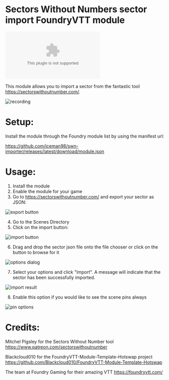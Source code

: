 # Sectors Without Numbers sector import FoundryVTT module
![Latest Release Download Count](https://img.shields.io/github/downloads/iceman98/swn-importer/latest/module.zip)

This module allows you to import a sector from the fantastic tool https://sectorswithoutnumber.com/.

![recording](https://user-images.githubusercontent.com/8527532/147767754-f1621f77-31b8-4079-9970-42a8555fabea.gif)

# Setup:
Install the module through the Foundry module list by using the manifest url:

https://github.com/iceman98/swn-importer/releases/latest/download/module.json

# Usage:
1. Install the module
2. Enable the module for your game
3. Go to https://sectorswithoutnumber.com/ and export your sector as JSON:

![export button](https://imgur.com/1yf4ASL.png)

4. Go to the Scenes Directory
5. Click on the import button: 

![import button](https://imgur.com/IPKsGQK.png)

6. Drag and drop the sector json file onto the file chooser or click on the button to browse for it

![options dialog](https://imgur.com/X6ZFNsl.png)

7. Select your options and click "Import". A message will indicate that the sector has been successfully imported.

![import result](https://i.imgur.com/O1YNs2z.png)

8. Enable this option if you would like to see the scene pins always

![pin options](https://i.imgur.com/cNkYS23.png)

# Credits:
Mitchel Pigsley for the Sectors Without Number tool https://www.patreon.com/sectorswithoutnumber

Blackcloud010 for the FoundryVTT-Module-Template-Hotswap project https://github.com/Blackcloud010/FoundryVTT-Module-Template-Hotswap

The team at Foundry Gaming for their amazing VTT https://foundryvtt.com/
